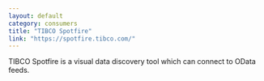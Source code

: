 ```yaml
---
layout: default
category: consumers
title: "TIBCO Spotfire"
link: "https://spotfire.tibco.com/"
---
```

TIBCO Spotfire is a visual data discovery tool which can connect to OData feeds.
